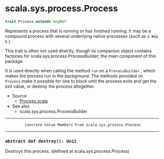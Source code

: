 
#                          scala.sys.process.Process                          #

```scala
trait Process extends AnyRef
```

Represents a process that is running or has finished running. It may be a
compound process with several underlying native processes (such as `a #&& b` ).

This trait is often not used directly, though its companion object contains
factories for scala.sys.process.ProcessBuilder, the main component of this
package.

It is used directly when calling the method `run` on a `ProcessBuilder` , which
makes the process run in the background. The methods provided on `Process` make
it possible for one to block until the process exits and get the exit value, or
destroy the process altogether.

* Source
  * [Process.scala](https://github.com/scala/scala/tree/6d09a1ba5f/src/library/scala/sys/process/Process.scala#L1)
* See also
  * scala.sys.process.ProcessBuilder


--------------------------------------------------------------------------------
             Concrete Value Members From scala.sys.process.Process
--------------------------------------------------------------------------------


### `abstract def destroy(): Unit`                                           ###

Destroys this process.
(defined at scala.sys.process.Process)
